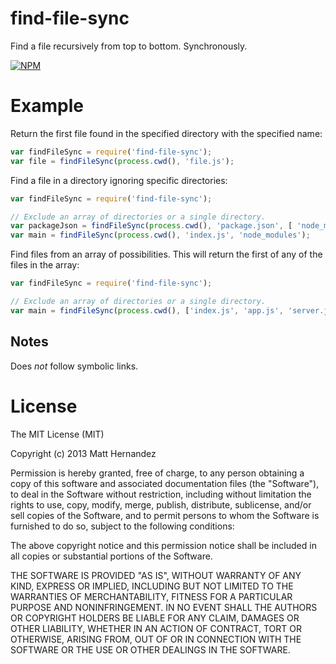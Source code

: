 find-file-sync
==============

Find a file recursively from top to bottom. Synchronously.

[![NPM](https://nodei.co/npm/find-file-sync.png)](https://nodei.co/npm/find-file-sync/)

# Example

Return the first file found in the specified directory with the specified name:

``` js
var findFileSync = require('find-file-sync');
var file = findFileSync(process.cwd(), 'file.js');
```

Find a file in a directory ignoring specific directories:

``` js
var findFileSync = require('find-file-sync');

// Exclude an array of directories or a single directory.
var packageJson = findFileSync(process.cwd(), 'package.json', [ 'node_modules', '.git' ]);
var main = findFileSync(process.cwd(), 'index.js', 'node_modules');
```

Find files from an array of possibilities. This will return the first of any of
the files in the array:

``` js
var findFileSync = require('find-file-sync');

// Exclude an array of directories or a single directory.
var main = findFileSync(process.cwd(), ['index.js', 'app.js', 'server.js'], [ 'node_modules', '.git' ]);
```

## Notes

Does _not_ follow symbolic links.

# License

The MIT License (MIT)

Copyright (c) 2013 Matt Hernandez

Permission is hereby granted, free of charge, to any person obtaining a copy of
this software and associated documentation files (the "Software"), to deal in
the Software without restriction, including without limitation the rights to
use, copy, modify, merge, publish, distribute, sublicense, and/or sell copies of
the Software, and to permit persons to whom the Software is furnished to do so,
subject to the following conditions:

The above copyright notice and this permission notice shall be included in all
copies or substantial portions of the Software.

THE SOFTWARE IS PROVIDED "AS IS", WITHOUT WARRANTY OF ANY KIND, EXPRESS OR
IMPLIED, INCLUDING BUT NOT LIMITED TO THE WARRANTIES OF MERCHANTABILITY, FITNESS
FOR A PARTICULAR PURPOSE AND NONINFRINGEMENT. IN NO EVENT SHALL THE AUTHORS OR
COPYRIGHT HOLDERS BE LIABLE FOR ANY CLAIM, DAMAGES OR OTHER LIABILITY, WHETHER
IN AN ACTION OF CONTRACT, TORT OR OTHERWISE, ARISING FROM, OUT OF OR IN
CONNECTION WITH THE SOFTWARE OR THE USE OR OTHER DEALINGS IN THE SOFTWARE.
